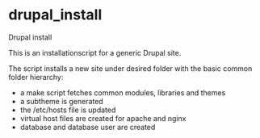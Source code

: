 drupal_install
==============

Drupal install

This is an installationscript for a generic Drupal site.

The script installs a new site under desired folder with the basic common folder hierarchy:
- a make script fetches common modules, libraries and themes
- a subtheme is generated
- the /etc/hosts file is updated
- virtual host files are created for apache and nginx
- database and database user are created


